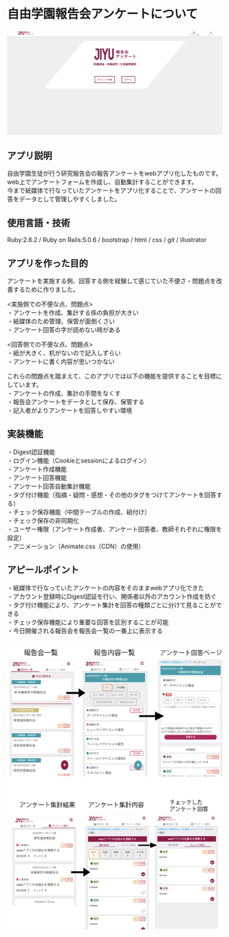 # 自由学園報告会アンケートについて

![トップページ](readme_img/top.png)

## アプリ説明

自由学園生徒が行う研究報告会の報告アンケートをwebアプリ化したものです。<br>
web上でアンケートフォームを作成し、自動集計することができます。<br>
今まで紙媒体で行なっていたアンケートをアプリ化することで、アンケートの回答をデータとして管理しやすくしました。<br>

## 使用言語・技術  

Ruby:2.6.2 / Ruby on Rails:5.0.6 / bootstrap / html / css / git / illustrator  

##  アプリを作った目的
アンケートを実施する側、回答する側を経験して感じていた不便さ・問題点を改善するために作りました。<br>
  
<実施側での不便な点、問題点> <br>
・アンケートを作成、集計する係の負担が大きい<br>
・紙媒体のため管理、保管が面倒くさい<br>
・アンケート回答の字が読めない時がある<br>

<回答側での不便な点、問題点> <br>
・紙が大きく、机がないので記入しずらい<br>
・アンケートに書く内容が思いつかない <br>

これらの問題点を踏まえて、このアプリでは以下の機能を提供することを目標にしています。<br>
・アンケートの作成、集計の手間をなくす <br>
・報告会アンケートをデータとして保存、保管する <br>
・記入者がよりアンケートを回答しやすい環境<br>


## 実装機能
・Digest認証機能<br>
・ログイン機能（Cookieとsessionによるログイン）<br>
・アンケート作成機能<br>
・アンケート回答機能<br>
・アンケート回答自動集計機能<br>
・タグ付け機能（指摘・疑問・感想・その他のタグをつけてアンケートを回答する）<br>
・チェック保存機能（中間テーブルの作成、紐付け）<br>
・チェック保存の非同期化<br>
・ユーザー権限（アンケート作成者、アンケート回答者、教師それぞれに権限を設定）<br>
・アニメーション（Animate.css（CDN）の使用）<br>

## アピールポイント
・紙媒体で行なっていたアンケートの内容をそのままwebアプリ化できた<br>
・アカウント登録時にDigest認証を行い、関係者以外のアカウント作成を防ぐ<br>
・タグ付け機能により、アンケート集計を回答の種類ごとに分けて見ることができる<br>
・チェック保存機能により重要な回答を区別することが可能<br>
・今日開催される報告会を報告会一覧の一番上に表示する<br>

##
![アプリ内](readme_img/sample.png)
